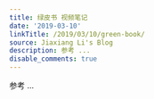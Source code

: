 ```yaml
---
title: 绿皮书 视频笔记
date: '2019-03-10'
linkTitle: /2019/03/10/green-book/
source: Jiaxiang Li's Blog
description: 参考 ...
disable_comments: true
---
```

参考 ...